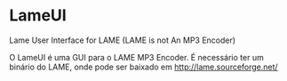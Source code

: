 # LameUI
Lame User Interface for LAME (LAME is not An MP3 Encoder)

O LameUI é uma GUI para o LAME MP3 Encoder.
É necessário ter um binário do LAME, onde pode ser baixado em http://lame.sourceforge.net/
